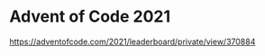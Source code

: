 Advent of Code 2021
===================

https://adventofcode.com/2021/leaderboard/private/view/370884
